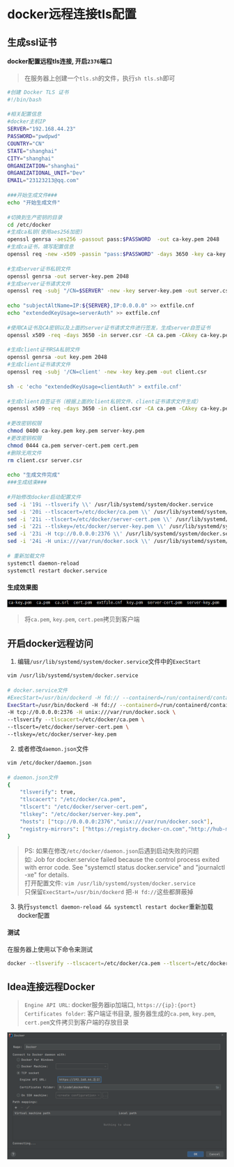 # docker远程连接tls配置

## 生成ssl证书

#### docker配置远程tls连接, 开启`2376`端口

> 在服务器上创建一个`tls.sh`的文件，执行`sh tls.sh`即可
```bash
#创建 Docker TLS 证书
#!/bin/bash

#相关配置信息
#docker主机IP
SERVER="192.168.44.23"
PASSWORD="pwdpwd"
COUNTRY="CN"
STATE="shanghai"
CITY="shanghai"
ORGANIZATION="shanghai"
ORGANIZATIONAL_UNIT="Dev"
EMAIL="23123213@qq.com"

###开始生成文件###
echo "开始生成文件"

#切换到生产密钥的目录
cd /etc/docker
#生成ca私钥(使用aes256加密)
openssl genrsa -aes256 -passout pass:$PASSWORD  -out ca-key.pem 2048
#生成ca证书，填写配置信息
openssl req -new -x509 -passin "pass:$PASSWORD" -days 3650 -key ca-key.pem -sha256 -out ca.pem -subj "/C=$COUNTRY/ST=$STATE/L=$CITY/O=$ORGANIZATION/OU=$ORGANIZATIONAL_UNIT/CN=$SERVER/emailAddress=$EMAIL"

#生成server证书私钥文件
openssl genrsa -out server-key.pem 2048
#生成server证书请求文件
openssl req -subj "/CN=$SERVER" -new -key server-key.pem -out server.csr

echo "subjectAltName=IP:${SERVER},IP:0.0.0.0" >> extfile.cnf
echo "extendedKeyUsage=serverAuth" >> extfile.cnf

#使用CA证书及CA密钥以及上面的server证书请求文件进行签发，生成server自签证书
openssl x509 -req -days 3650 -in server.csr -CA ca.pem -CAkey ca-key.pem -passin "pass:$PASSWORD" -CAcreateserial  -out server-cert.pem -extfile extfile.cnf

#生成client证书RSA私钥文件
openssl genrsa -out key.pem 2048
#生成client证书请求文件
openssl req -subj '/CN=client' -new -key key.pem -out client.csr

sh -c 'echo "extendedKeyUsage=clientAuth" > extfile.cnf'

#生成client自签证书（根据上面的client私钥文件、client证书请求文件生成）
openssl x509 -req -days 3650 -in client.csr -CA ca.pem -CAkey ca-key.pem  -passin "pass:$PASSWORD" -CAcreateserial -out cert.pem  -extfile extfile.cnf

#更改密钥权限
chmod 0400 ca-key.pem key.pem server-key.pem
#更改密钥权限
chmod 0444 ca.pem server-cert.pem cert.pem
#删除无用文件
rm client.csr server.csr

echo "生成文件完成"
###生成结束###

#开始修改docker启动配置文件
sed -i '19i --tlsverify \\' /usr/lib/systemd/system/docker.service
sed -i '20i --tlscacert=/etc/docker/ca.pem \\' /usr/lib/systemd/system/docker.service
sed -i '21i --tlscert=/etc/docker/server-cert.pem \\' /usr/lib/systemd/system/docker.service
sed -i '22i --tlskey=/etc/docker/server-key.pem \\' /usr/lib/systemd/system/docker.service
sed -i '23i -H tcp://0.0.0.0:2376 \\' /usr/lib/systemd/system/docker.service
sed -i '24i -H unix:///var/run/docker.sock \\' /usr/lib/systemd/system/docker.service

# 重新加载文件
systemctl daemon-reload
systemctl restart docker.service
```

#### 生成效果图

![asd](../_images/Snipaste_2021-09-08_07-51-15.png)

> 将`ca.pem`, `key.pem`, `cert.pem`拷贝到客户端

## 开启docker远程访问

1. 编辑`/usr/lib/systemd/system/docker.service`文件中的`ExecStart`

```bash
vim /usr/lib/systemd/system/docker.service

# docker.service文件
#ExecStart=/usr/bin/dockerd -H fd:// --containerd=/run/containerd/containerd.sock 初始配置
ExecStart=/usr/bin/dockerd -H fd:// --containerd=/run/containerd/containerd.sock \ 
-H tcp://0.0.0.0:2376 -H unix:///var/run/docker.sock \
--tlsverify --tlscacert=/etc/docker/ca.pem \
--tlscert=/etc/docker/server-cert.pem \
--tlskey=/etc/docker/server-key.pem
```

2. 或者修改`daemon.json`文件

```bash
vim /etc/docker/daemon.json

# daemon.json文件
{
    "tlsverify": true,
    "tlscacert": "/etc/docker/ca.pem",
    "tlscert": "/etc/docker/server-cert.pem",
    "tlskey": "/etc/docker/server-key.pem",
    "hosts": ["tcp://0.0.0.0:2376","unix:///var/run/docker.sock"],
    "registry-mirrors": ["https://registry.docker-cn.com","http://hub-mirror.c.163.com","https://docker.mirrors.ustc.edu.cn"]
}

```
> PS: 如果在修改`/etc/docker/daemon.json`后遇到启动失败的问题<br>
> 如: Job for docker.service failed because the control process exited with error code. See "systemctl status docker.service" and "journalctl -xe" for details.<br>
> 打开配置文件: `vim /usr/lib/systemd/system/docker.service`<br>
> 只保留`ExecStart=/usr/bin/dockerd`  把`-H fd://`这些都屏蔽掉<br>

3. 执行`systemctl daemon-reload && systemctl restart docker`重新加载docker配置

#### 测试
在服务器上使用以下命令来测试
```bash
docker --tlsverify --tlscacert=/etc/docker/ca.pem --tlscert=/etc/docker/cert.pem --tlskey=/etc/docker/key.pem -H tcp://192.168.44.23:2376 version
```


## Idea连接远程Docker

> `Engine API URL`: docker服务器ip加端口, `https://{ip}:{port}`<br>
> `Certificates folder`: 客户端证书目录, 服务器生成的`ca.pem`, `key.pem`, `cert.pem`文件拷贝到客户端的存放目录

![docker-idea](../_images/Snipaste_2021-09-08_08-15-30.png)